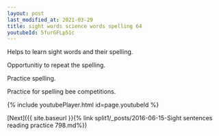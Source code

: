 ```yaml
---
layout: post
last_modified_at: 2021-03-29
title: sight words science words spelling 64
youtubeId: 5furGFLp51c
---
```

 
 
Helps to learn sight words and their spelling.

Opportunitiy to repeat the spelling. 

Practice spelling. 
 
Practice for spelling bee competitions. 
 
{% include youtubePlayer.html id=page.youtubeId %}
 
 

[Next]({{ site.baseurl }}{% link  split1/_posts/2016-06-15-Sight sentences reading practice 798.md%})
 
